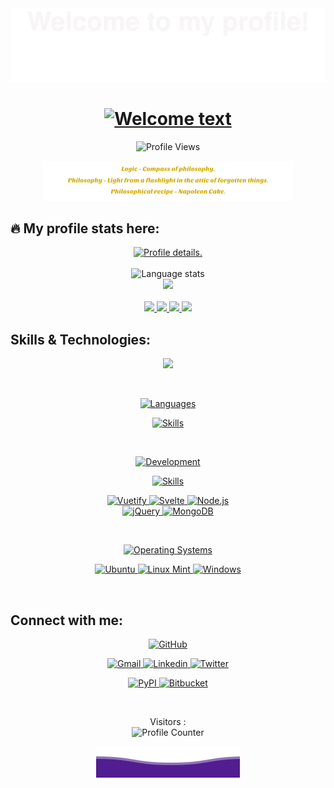 <div align="center">
  <img alt="Welcome" src="pictures/welcome.svg">
</div>

<div align="center">
  <h1>
    <a href="https://github.com/kebasyaty/kebasyaty">
      <img alt="Welcome text"
        src="https://readme-typing-svg.herokuapp.com?font=Fira+Code&weight=500&size=40&pause=1000&color=F7C213&center=true&vCenter=true&width=435&height=70&lines=Hi%2C+I'm+Gennady%F0%9F%91%8B">
    </a>
  </h1>
</div>

<p align="center">
  <img src="https://komarev.com/ghpvc/?username=kebasyaty&label=Profile%20views&color=brightgreen&style=for-the-badge"
    alt="Profile Views">
</p>

<!--
<br>

<p align="center">
  Logic - Compass of philosophy.
</p>
<p align="center">
  Philosophy - Light from a flashlight in the attic of forgotten things.
</p>
<p align="center">
  Philosophical recipe - Napoleon Cake.
</p>
-->
<div align="center">
  <img alt="Quotes" src="pictures/quotes.svg">
</div>

<!--
<br>
-->
## :fire: My profile stats here:

<div align="center">
  <a href="https://github.com/kebasyaty">
    <img
      src="http://github-profile-summary-cards.vercel.app/api/cards/profile-details?username=kebasyaty&theme=vision_friendly_dark"
      alt="Profile details.">
  </a>
</div>

<br>

<div align="center">
  <img alt="Language stats"
    src="https://github-readme-stats.vercel.app/api/top-langs/?username=kebasyaty&langs_count=8&hide_border=true&theme=vision-friendly-dark">
</div>

<div align="center">
  <a href="https://github.com/kebasyaty">
    <img
      src="https://github-readme-streak-stats.herokuapp.com?user=kebasyaty&theme=vision-friendly-dark&hide_border=true&exclude_days=Sun">
  </a>
</div>

<br>

<div align="center">
  <a href="https://github.com/kebasyaty">
    <img
      src="http://github-profile-summary-cards.vercel.app/api/cards/repos-per-language?username=kebasyaty&theme=vision_friendly_dark">
    <img
      src="http://github-profile-summary-cards.vercel.app/api/cards/most-commit-language?username=kebasyaty&theme=vision_friendly_dark">
  </a>
  <a href="https://github.com/kebasyaty">
    <img
      src="http://github-profile-summary-cards.vercel.app/api/cards/stats?username=kebasyaty&theme=vision_friendly_dark">
    <img
      src="http://github-profile-summary-cards.vercel.app/api/cards/productive-time?username=kebasyaty&theme=vision_friendly_dark&utcOffset=8">
  </a>
</div>

## Skills & Technologies:

<div align="center">
  <p align="center">
    <img src="https://media.giphy.com/media/QssGEmpkyEOhBCb7e1/giphy.gif" width="200">
  </p>
</div>

<br>

<div align="center">
  <p align="center">
    <a href="https://github.com/kebasyaty">
      <img alt="Languages" src="https://img.shields.io/badge/Languages:-orange">
    </a>
  </p>
</div>

<div align="center">
  <p align="center">
    <a href="https://github.com/kebasyaty?tab=repositories">
      <img alt="Skills" src="https://skillicons.dev/icons?i=py,css,html,js,rust,crystal">
    </a>
  </p>
</div>

<br>

<div align="center">
  <p align="center">
    <a href="https://github.com/kebasyaty">
      <img alt="Development" src="https://img.shields.io/badge/Development:-orange">
    </a>
  </p>
</div>

<div align="center">
  <p align="center">
    <a href="https://github.com/kebasyaty?tab=repositories">
      <img alt="Skills" src="https://skillicons.dev/icons?i=django,vue,git,vscode" />
    </a>
  </p>
  <p align="center">
  <div>
    <a href="https://vuetifyjs.com" target="_blank">
      <img alt="Vuetify" src="https://img.shields.io/badge/Vuetify-blue?style=for-the-badge&logo=vuetify">
    </a>
    <a href="https://svelte.dev/" target="_blank">
      <img alt="Svelte"
        src="https://img.shields.io/badge/Svelte-4A4A55?style=for-the-badge&logo=svelte&logoColor=FF3E00">
    </a>
    <a href="https://nodejs.org" target="_blank">
      <img alt="Node.js"
        src="https://img.shields.io/badge/Node.js-43853D?style=for-the-badge&logo=node.js&logoColor=white">
    </a>
  </div>
  <div>
    <a href="https://jquery.com" target="_blank">
      <img alt="jQuery"
        src="https://img.shields.io/badge/jQuery-0769AD?style=for-the-badge&logo=jquery&logoColor=white">
    </a>
    <a href="https://www.mongodb.com" target="_blank">
      <img alt="MongoDB"
        src="https://img.shields.io/badge/MongoDB-4EA94B?style=for-the-badge&logo=mongodb&logoColor=white">
    </a>
  </div>
  </p>
</div>

<br>

<div align="center">
  <p align="center">
    <a href="https://github.com/kebasyaty">
      <img alt="Operating Systems" src="https://img.shields.io/badge/Operating%20Systems:-orange">
    </a>
  </p>
</div>

<div align="center">
  <p align="center">
  <div>
    <a href="https://ubuntu.com" target="_blank">
      <img alt="Ubuntu" src="https://img.shields.io/badge/Ubuntu-purple?style=for-the-badge&logo=ubuntu">
    </a>
    <a href="https://linuxmint.com/" target="_blank">
      <img alt="Linux Mint"
        src="https://img.shields.io/badge/Linux%20Mint-darkgreen?style=for-the-badge&logo=linuxmint">
    </a>
    <a href="https://www.microsoft.com/" target="_blank">
      <img alt="Windows" src="https://img.shields.io/badge/Windows%20-blue?style=for-the-badge&logo=windows">
    </a>
  </div>
  </p>
</div>

<br>

## Connect with me:

<div align="center">
  <p align="center">
  <div>
    <a href="https://github.com/kebasyaty">
      <img alt="GitHub"
        src="https://img.shields.io/badge/GitHub-100000?style=for-the-badge&logo=github&logoColor=white">
    </a>
  </div>
  </p>
  <p align="center">
  <div>
    <a href="mailto:kebasyaty@gmail.com">
      <img alt="Gmail" src="https://img.shields.io/badge/Gmail-D14836?style=for-the-badge&logo=gmail&logoColor=white">
    </a>
    <a href="https://www.linkedin.com/in/gennady-kostyunin-10188a1a2/" target="_blank">
      <img alt="Linkedin"
        src="https://img.shields.io/badge/linkedin-%230077B5.svg?style=for-the-badge&logo=linkedin&logoColor=white">
    </a>
    <a href="https://twitter.com/kebasyaty/" target="_blank">
      <img alt="Twitter"
        src="https://img.shields.io/badge/Twitter-%231DA1F2.svg?style=for-the-badge&logo=Twitter&logoColor=white">
    </a>
  </div>
  </p>
  <p align="center">
  <div>
    <a href="https://pypi.org/project/django-editor-ymaps/" target="_blank">
      <img alt="PyPI" src="https://img.shields.io/badge/PyPI-blue?style=for-the-badge&logo=pypi&logoColor=white">
    </a>
    <a href="https://bitbucket.org" target="_blank">
      <img alt="Bitbucket"
        src="https://img.shields.io/badge/Bitbucket-0747a6?style=for-the-badge&logo=bitbucket&logoColor=white">
    </a>
  </div>
  </p>
</div>

<br>

<p align="center">
  Visitors :<br>
  <img alt="Profile Counter" src="https://profile-counter.glitch.me/kebasyaty-dev/count.svg">
</p>

<div align="center">
  <img alt="Ocean" src="pictures/ocean.svg">
</div>
